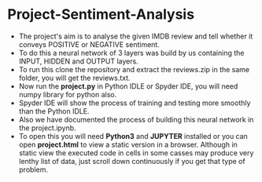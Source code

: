 # Project-Sentiment-Analysis
* The project's aim is to analyse the given IMDB review and tell whether it conveys POSITIVE or NEGATIVE sentiment.
* To do this a neural network of 3 layers was build by us containing the INPUT, HIDDEN and OUTPUT layers.
* To run this clone the repository and extract the reviews.zip in the same folder, you will get the reviews.txt.
* Now run the **project.py** in Python IDLE or Spyder IDE, you will need numpy library for python also.
* Spyder IDE will show the process of training and testing more smoothly than the Python IDLE.
* Also we have documented the process of building this neural network in the project.ipynb.
* To open this you will need **Python3** and **JUPYTER** installed or you can open **project.html** to view a static version in a browser. Although in static view the executed code in cells in some casses may produce very lenthy list of data, just scroll down continuously if you get that type of problem.

